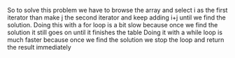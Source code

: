 So to solve this problem we have to browse the array and select i as the first iterator than make j the second iterator and keep adding i+j until we find the solution.
Doing this with a for loop is a bit slow because once we find the solution it still goes on until it finishes the table
Doing it with a while loop is much faster because once we find the solution we stop the loop and return the result immediately
